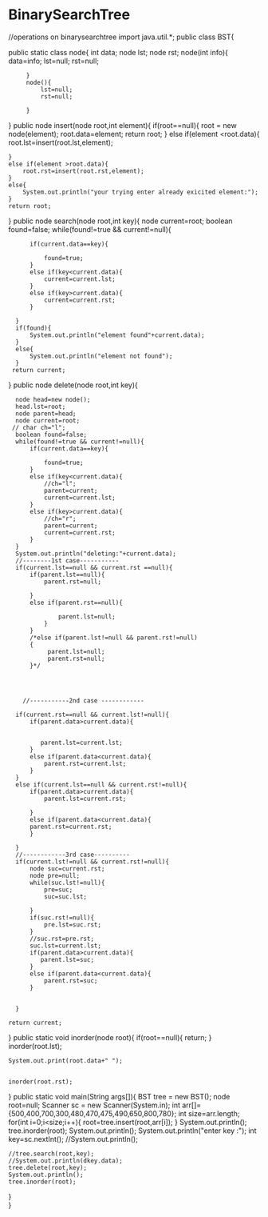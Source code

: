 # BinarySearchTree
//operations on binarysearchtree
import java.util.*;
public class BST{

public static class node{
    int data;
    node lst;
    node rst;
         node(int info){
             data=info;
             lst=null;
             rst=null;
             
         }   
         node(){
             lst=null;
             rst=null;
             
         }
}
public  node  insert(node root,int element){
    if(root==null){
      root = new node(element);
        root.data=element;
        return root;
    }
    else if(element <root.data){
        root.lst=insert(root.lst,element);
        
    }
    else if(element >root.data){
        root.rst=insert(root.rst,element);
    }
    else{
        System.out.println("your trying enter already exicited element:");
    }
    return root;

}
public node search(node root,int key){
     node current=root;
      boolean found=false;
      while(found!=true && current!=null){
          
          if(current.data==key){
              
              found=true;
          }
          else if(key<current.data){
              current=current.lst;
          }
          else if(key>current.data){
              current=current.rst;
          }
         
      }
      if(found){
          System.out.println("element found"+current.data);
      }
      else{
          System.out.println("element not found");
      }
     return current; 
      

}
public node delete(node root,int key){
    
      node head=new node();
      head.lst=root;
      node parent=head;
      node current=root;
     // char ch="l";
      boolean found=false;
      while(found!=true && current!=null){
          if(current.data==key){
              
              found=true;
          }
          else if(key<current.data){
              //ch="l";
              parent=current;
              current=current.lst;
          }
          else if(key>current.data){
              //ch="r";
              parent=current;
              current=current.rst;
          }
      }
      System.out.println("deleting:"+current.data);
      //--------1st case-----------
      if(current.lst==null && current.rst ==null){
          if(parent.lst==null){
              parent.rst=null;
             
          }
          else if(parent.rst==null){
                  
                  parent.lst=null;
              }
          }
          /*else if(parent.lst!=null && parent.rst!=null)
          {
               parent.lst=null;
               parent.rst=null;
          }*/
          
          
      
          
        //-----------2nd case ------------
      
      if(current.rst==null && current.lst!=null){
          if(parent.data>current.data){
              
          
             parent.lst=current.lst;
          }
          else if(parent.data<current.data){
              parent.rst=current.lst;
          }
      }
      else if(current.lst==null && current.rst!=null){
          if(parent.data>current.data){
              parent.lst=current.rst;
              
          }
          else if(parent.data<current.data){
          parent.rst=current.rst;
          }
          
      }
      //------------3rd case----------
      if(current.lst!=null && current.rst!=null){
          node suc=current.rst;
          node pre=null;
          while(suc.lst!=null){
              pre=suc;
              suc=suc.lst;
              
          }
          if(suc.rst!=null){
              pre.lst=suc.rst;
          }
          //suc.rst=pre.rst;
          suc.lst=current.lst;
          if(parent.data>current.data){
             parent.lst=suc;
          }
          else if(parent.data<current.data){
              parent.rst=suc;
          }
          
          
      }
      
    return current;
      
      
    
}
public static void inorder(node root){
    if(root==null){
        return;
    }
    inorder(root.lst);
    
    System.out.print(root.data+" ");

    
    inorder(root.rst);
    
}
public static void main(String args[]){
    BST  tree = new BST();
    node root=null;
    Scanner sc = new Scanner(System.in);
    int arr[]={500,400,700,300,480,470,475,490,650,800,780};
    int size=arr.length;
    for(int i=0;i<size;i++){
       root=tree.insert(root,arr[i]);
    }
    System.out.println();
    tree.inorder(root);
    System.out.println();
    System.out.println("enter key :");
    int key=sc.nextInt();
    //System.out.println();
    
    //tree.search(root,key);
    //System.out.println(dkey.data);
    tree.delete(root,key);
    System.out.println();
    tree.inorder(root);
    
    
}    
}

